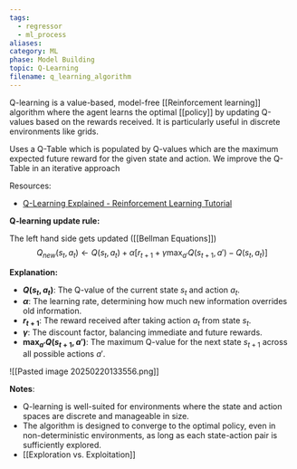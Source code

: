 ```yaml
---
tags:
  - regressor
  - ml_process
aliases: 
category: ML
phase: Model Building
topic: Q-Learning
filename: q_learning_algorithm
---
```

Q-learning is a value-based, model-free [[Reinforcement learning]] algorithm where the agent learns the optimal [[policy]] by updating Q-values based on the rewards received. It is particularly useful in discrete environments like grids.

Uses a Q-Table which is populated by Q-values which are the maximum expected future reward for the given state and action. We improve the Q-Table in an iterative approach

Resources:
- [Q-Learning Explained - Reinforcement Learning Tutorial](https://www.youtube.com/watch?v=kEGAMppyWkQ&list=PLcWfeUsAys2my8yUlOa6jEWB1-QbkNSUl&index=9)

**Q-learning update rule:**

The left hand side gets updated ([[Bellman Equations]])
$$
Q_{new}(s_t, a_t) \leftarrow Q(s_t, a_t) + \alpha \left[ r_{t+1} + \gamma \max_{a'} Q(s_{t+1}, a') - Q(s_t, a_t) \right]
$$

**Explanation:**

- **$Q(s_t, a_t)$**: The Q-value of the current state $s_t$ and action $a_t$.
- **$\alpha$**: The learning rate, determining how much new information overrides old information.
- **$r_{t+1}$**: The reward received after taking action $a_t$ from state $s_t$.
- **$\gamma$**: The discount factor, balancing immediate and future rewards.
- **$\max_{a'} Q(s_{t+1}, a')$**: The maximum Q-value for the next state $s_{t+1}$ across all possible actions $a'$.

![[Pasted image 20250220133556.png]]

**Notes**:

- Q-learning is well-suited for environments where the state and action spaces are discrete and manageable in size.
- The algorithm is designed to converge to the optimal policy, even in non-deterministic environments, as long as each state-action pair is sufficiently explored.
- [[Exploration vs. Exploitation]]


